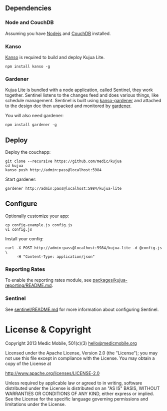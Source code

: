 ## Dependencies

### Node and CouchDB

Assuming you have [Nodejs](http://nodejs.org) and [CouchDB](http://couchdb.apache.org) installed.

### Kanso

[Kanso](http://kan.so) is required to build and deploy Kujua Lite.

```
npm install kanso -g
```

### Gardener

Kujua Lite is bundled with a node application, called Sentinel, they work together.
Sentinel listens to the changes feed and does various things, like schedule
management.  Sentinel is built using
[kanso-gardener](https://github.com/kanso/kanso-gardener) and attached to the
design doc then unpacked and monitored by
[gardener](https://github.com/garden20/gardener).

You will also need gardener:

```
npm install gardener -g
```

## Deploy

Deploy the couchapp:

```
git clone --recursive https://github.com/medic/kujua
cd kujua
kanso push http://admin:pass@localhost:5984
```

Start gardener:

```
gardener http://admin:pass@localhost:5984/kujua-lite
```

## Configure

Optionally customize your app:

```
cp config-example.js config.js
vi config.js
```

Install your config:

```
curl -X POST http://admin:pass@localhost:5984/kujua-lite -d @config.js \
     -H "Content-Type: application/json"
```


### Reporting Rates

To enable the reporting rates module, see
[packages/kujua-reporting/README.md](packages/kujua-reporting/README.md).

### Sentinel

See [sentinel/README.md](sentinel/README.md) for more information about
configuring Sentinel.

# License & Copyright

Copyright 2013 Medic Mobile, 501(c)(3)  <hello@medicmobile.org>

Licensed under the Apache License, Version 2.0 (the "License");
you may not use this file except in compliance with the License.
You may obtain a copy of the License at

   http://www.apache.org/licenses/LICENSE-2.0

Unless required by applicable law or agreed to in writing, software
distributed under the License is distributed on an "AS IS" BASIS,
WITHOUT WARRANTIES OR CONDITIONS OF ANY KIND, either express or implied.
See the License for the specific language governing permissions and
limitations under the License.

